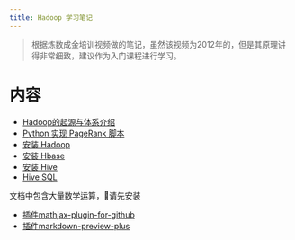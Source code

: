 ```yaml
---
title: Hadoop 学习笔记
---
```


> 根据炼数成金培训视频做的笔记，虽然该视频为2012年的，但是其原理讲得非常细致，建议作为入门课程进行学习。

# 内容

- [Hadoop的起源与体系介绍](/database/nosql/hadoop/01-Hadoop理论/01-Hadoop的起源与体系介绍.html)
- [Python 实现 PageRank 脚本](/database/nosql/hadoop/01-Hadoop理论/02-Hadoop-pagerank.html)
- [安装 Hadoop](/database/nosql/hadoop/02_operation/hadoopInstall.html)
- [安装 Hbase](/database/nosql/hadoop/02_operation/hbaseInstall.html)
- [安装 Hive](/database/nosql/hadoop/02_operation/hiveInstall.html)
- [Hive SQL](/database/nosql/hadoop/02_operation/hivesql.html)

文档中包含大量数学运算，请先安装

- [插件mathjax-plugin-for-github](https://chrome.google.com/webstore/detail/mathjax-plugin-for-github/ioemnmodlmafdkllaclgeombjnmnbima)
- [插件markdown-preview-plus](https://chrome.google.com/webstore/detail/markdown-preview-plus/febilkbfcbhebfnokafefeacimjdckgl)

